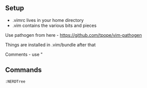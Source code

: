 Setup
-----

* .vimrc lives in your home directory
* .vim contains the various bits and pieces 

Use pathogen from here - https://github.com/tpope/vim-pathogen

Things are installed in .vim/bundle after that

Comments - use "
    
Commands
--------

    :NERDTree
    
